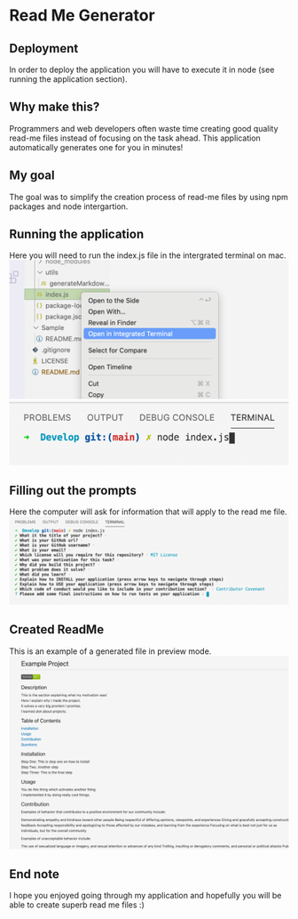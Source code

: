 # Read Me Generator

## Deployment

In order to deploy the application you will have to execute it in node (see running the application section).

## Why make this?
Programmers and web developers often waste time creating good quality read-me files instead of focusing on the task ahead. This application automatically generates one for you in minutes!

## My goal
The goal was to simplify the creation process of read-me files by using npm packages and node intergartion. 

## Running the application

Here you will need to run the index.js file in the intergrated terminal on mac.  
![Application Run](./assets/images/one.png)
![Application Run](./assets/images/two.png)

## Filling out the prompts

Here the computer will ask for information that will apply to the read me file.  
![Prompt Page](./assets/images/three.png)

## Created ReadMe

This is an example of a generated file in preview mode.
![Finished Read Me](./assets/images/four.png)

## End note
I hope you enjoyed going through my application and hopefully you will be able to create superb read me files :)

